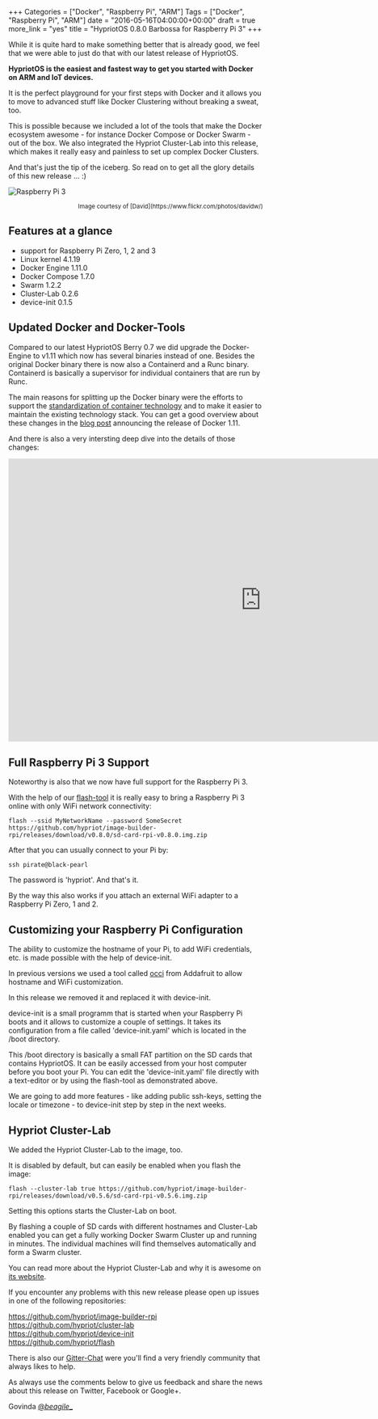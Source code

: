 +++
Categories = ["Docker", "Raspberry Pi", "ARM"]
Tags = ["Docker", "Raspberry Pi", "ARM"]
date = "2016-05-16T04:00:00+00:00"
draft = true
more_link = "yes"
title = "HypriotOS 0.8.0 Barbossa for Raspberry Pi 3"
+++

While it is quite hard to make something better that is already good, we feel that we were able to just do that with our latest release of HypriotOS.

__HypriotOS is the easiest and fastest way to get you started with Docker on ARM and IoT devices.__

It is the perfect playground for your first steps with Docker and it allows you to move to advanced stuff like Docker Clustering without breaking a sweat, too.

This is possible because we included a lot of the tools that make the Docker ecosystem awesome - for instance Docker Compose or Docker Swarm - out of the box.
We also integrated the Hypriot Cluster-Lab into this release, which makes it really easy and painless to set up complex Docker Clusters.

And that's just the tip of the iceberg. So read on to get all the glory details of this new release ... :)

![Raspberry Pi 3](/images/hypriotos-barbossa/iceberg.jpg)
<div style="text-align:right; font-size: smaller">Image courtesy of [David](https://www.flickr.com/photos/davidw/)</div>

<!--more-->

## Features at a glance

* support for Raspberry Pi Zero, 1, 2 and 3
* Linux kernel 4.1.19
* Docker Engine 1.11.0
* Docker Compose 1.7.0
* Swarm 1.2.2
* Cluster-Lab 0.2.6
* device-init 0.1.5


## Updated Docker and Docker-Tools
Compared to our latest HypriotOS Berry 0.7 we did upgrade the Docker-Engine to v1.11 which now has several binaries instead of one.
Besides the original Docker binary there is now also a Containerd and a Runc binary. Containerd is basically a supervisor for individual containers that are run by Runc.

The main reasons for splitting up the Docker binary were the efforts to support the [standardization of container technology](https://www.opencontainers.org/) and to make it easier to maintain the existing technology stack.
You can get a good overview about these changes in the [blog post](https://blog.docker.com/2016/04/docker-engine-1-11-runc/) announcing the release of Docker 1.11.  

And there is also a very intersting deep dive into the details of those changes: 

<iframe id="ytplayer" type="text/html" width="1000" height="560" src="http://www.youtube.com/embed/QL8F2MLCybo" frameborder="0"></iframe>

## Full Raspberry Pi 3 Support
Noteworthy is also that we now have full support for the Raspberry Pi 3.

With the help of our [flash-tool](https://github.com/hypriot/flash) it is really easy to bring a Raspberry Pi 3 online with only WiFi network connectivity:

```
flash --ssid MyNetworkName --password SomeSecret https://github.com/hypriot/image-builder-rpi/releases/download/v0.8.0/sd-card-rpi-v0.8.0.img.zip
```

After that you can usually connect to your Pi by:

```
ssh pirate@black-pearl
```

The password is 'hypriot'. And that's it.

By the way this also works if you attach an external WiFi adapter to a Raspberry Pi Zero, 1 and 2.

## Customizing your Raspberry Pi Configuration
The ability to customize the hostname of your Pi, to add WiFi credentials, etc. is made possible with the help of device-init.

In previous versions we used a tool called [occi](https://github.com/adafruit/Adafruit-Occi) from Addafruit to allow hostname and WiFi customization.

In this release we removed it and replaced it with device-init.

device-init is a small programm that is started when your Raspberry Pi boots and it allows to customize a couple of settings.
It takes its configuration from a file called 'device-init.yaml' which is located in the /boot directory. 

This /boot directory is basically a small FAT partition on the SD cards that contains HypriotOS.
It can be easily accessed from your host computer before you boot your Pi. You can edit the 'device-init.yaml' file directly with a text-editor or by using the flash-tool as demonstrated above.

We are going to add more features - like adding public ssh-keys, setting the locale or timezone - to device-init step by step in the next weeks.

## Hypriot Cluster-Lab
We added the Hypriot Cluster-Lab to the image, too.

It is disabled by default, but can easily be enabled when you flash the image:

```
flash --cluster-lab true https://github.com/hypriot/image-builder-rpi/releases/download/v0.5.6/sd-card-rpi-v0.5.6.img.zip
```

Setting this options starts the Cluster-Lab on boot.

By flashing a couple of SD cards with different hostnames and Cluster-Lab enabled you can get a fully working Docker Swarm Cluster up and running in minutes.
The individual machines will find themselves automatically and form a Swarm cluster.

You can read more about the Hypriot Cluster-Lab and why it is awesome on [its website](https://github.com/hypriot/cluster-lab/).

If you encounter any problems with this new release please open up issues in one of the following repositories:

https://github.com/hypriot/image-builder-rpi  
https://github.com/hypriot/cluster-lab  
https://github.com/hypriot/device-init  
https://github.com/hypriot/flash  

There is also our [Gitter-Chat](https://gitter.im/hypriot/talk) were you'll find a very friendly community that always likes to help.

As always use the comments below to give us feedback and share the news about this release on Twitter, Facebook or Google+.

Govinda [@_beagile__](https://twitter.com/_beagile_)
